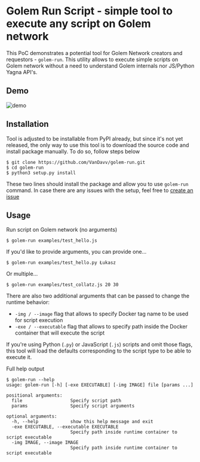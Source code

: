 # Golem Run Script - simple tool to execute any script on Golem network

This PoC demonstrates a potential tool for Golem Network creators and requestors - `golem-run`. This utility allows to 
execute simple scripts on Golem network without a need to understand Golem internals nor JS/Python Yagna API's. 

## Demo

![demo](https://user-images.githubusercontent.com/5244214/184361089-c1b33ef8-4df2-4723-975e-6f54a855b6fb.gif)

## Installation

Tool is adjusted to be installable from PyPI already, but since it's not yet released, the only way to use this tool is
to download the source code and install package manually. To do so, follow steps below

```
$ git clone https://github.com/VanDavv/golem-run.git
$ cd golem-run
$ python3 setup.py install
```

These two lines should install the package and allow you to use `golem-run` command. In case there are any issues with
the setup, feel free to [create an issue]()

## Usage

Run script on Golem network (no arguments)

```
$ golem-run examples/test_hello.js 
```

If you'd like to provide arguments, you can provide one...

```
$ golem-run examples/test_hello.py Łukasz
```

Or multiple...

```
$ golem-run examples/test_collatz.js 20 30
```

There are also two additional arguments that can be passed to change the runtime behavior:

- `-img / --image` flag that allows to specify Docker tag name to be used for script execution
- `-exe / --executable` flag that allows to specify path inside the Docker container that will execute the script

If you're using Python (`.py`) or JavaScript (`.js`) scripts and omit those flags, this tool will load the defaults
corresponding to the script type to be able to execute it.

Full help output

```
$ golem-run --help
usage: golem-run [-h] [-exe EXECUTABLE] [-img IMAGE] file [params ...]

positional arguments:
  file                  Specify script path
  params                Specify script arguments

optional arguments:
  -h, --help            show this help message and exit
  -exe EXECUTABLE, --executable EXECUTABLE
                        Specify path inside runtime container to script executable
  -img IMAGE, --image IMAGE
                        Specify path inside runtime container to script executable
```